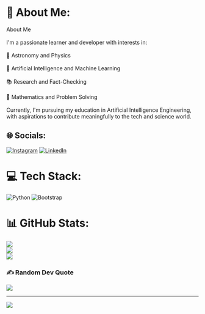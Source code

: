 # 💫 About Me:
About Me<br><br>I'm a passionate learner and developer with interests in:<br><br>🌌 Astronomy and Physics<br><br>🤖 Artificial Intelligence and Machine Learning<br><br>📚 Research and Fact-Checking<br><br>🧮 Mathematics and Problem Solving<br><br>Currently, I'm pursuing my education in Artificial Intelligence Engineering, with aspirations to contribute meaningfully to the tech and science world.


## 🌐 Socials:
[![Instagram](https://img.shields.io/badge/Instagram-%23E4405F.svg?logo=Instagram&logoColor=white)](https://instagram.com/fahmialfayadh) [![LinkedIn](https://img.shields.io/badge/LinkedIn-%230077B5.svg?logo=linkedin&logoColor=white)](https://linkedin.com/in/fahmialfayadh) 

# 💻 Tech Stack:
![Python](https://img.shields.io/badge/python-3670A0?style=for-the-badge&logo=python&logoColor=ffdd54) ![Bootstrap](https://img.shields.io/badge/bootstrap-%238511FA.svg?style=for-the-badge&logo=bootstrap&logoColor=white)
# 📊 GitHub Stats:
![](https://github-readme-stats.vercel.app/api?username=fahmialfayadh&theme=dark&hide_border=false&include_all_commits=false&count_private=false)<br/>
![](https://github-readme-streak-stats.herokuapp.com/?user=fahmialfayadh&theme=dark&hide_border=false)<br/>
![](https://github-readme-stats.vercel.app/api/top-langs/?username=fahmialfayadh&theme=dark&hide_border=false&include_all_commits=false&count_private=false&layout=compact)

### ✍️ Random Dev Quote
![](https://quotes-github-readme.vercel.app/api?type=horizontal&theme=radical)

---
[![](https://visitcount.itsvg.in/api?id=fahmialfayadh&icon=9&color=0)](https://visitcount.itsvg.in)

<!-- Proudly created with GPRM ( https://gprm.itsvg.in ) -->
